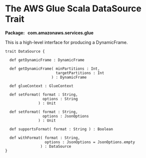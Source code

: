 # The AWS Glue Scala DataSource Trait<a name="glue-etl-scala-apis-glue-datasource-trait"></a>

**Package:   com\.amazonaws\.services\.glue**

This is a high\-level interface for producing a DynamicFrame\.

```
trait DataSource {

  def getDynamicFrame : DynamicFrame 

  def getDynamicFrame( minPartitions : Int,
                       targetPartitions : Int
                     ) : DynamicFrame 

  def glueContext : GlueContext

  def setFormat( format : String,
                 options : String
               ) : Unit 

  def setFormat( format : String,
                 options : JsonOptions
               ) : Unit

  def supportsFormat( format : String ) : Boolean

  def withFormat( format : String,
                  options : JsonOptions = JsonOptions.empty
                ) : DataSource 
}
```